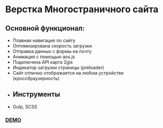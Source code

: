 # Верстка Многостраничного сайта

## Основной функционал:
- Плавная навигация по сайту
- Оптимизирована скорость загрузки
- Отправка данных с формы на почту
- Анимация с помощью aos.js
- Подключена API карта 2gis
- Индикатор загрузки страницы (preloader)
- Сайт отлично отображается на любом устройстве (кроссбраузерность)
- ## Инструменты 
- Gulp, SCSS

[<h3> DEMO </h3>](https://sheyhmansur.github.io/cleaning/)
